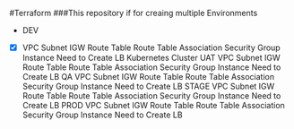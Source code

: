 #Terraform
###This repository if for creaing multiple Environments
- DEV
- [x] VPC
 Subnet
 IGW
 Route Table
 Route Table Association
 Security Group
 Instance
 Need to Create LB
 Kubernetes Cluster
UAT
 VPC
 Subnet
 IGW
 Route Table
 Route Table Association
 Security Group
 Instance
 Need to Create LB
QA
 VPC
 Subnet
 IGW
 Route Table
 Route Table Association
 Security Group
 Instance
 Need to Create LB
STAGE
 VPC
 Subnet
 IGW
 Route Table
 Route Table Association
 Security Group
 Instance
 Need to Create LB
PROD
 VPC
 Subnet
 IGW
 Route Table
 Route Table Association
 Security Group
 Instance
 Need to Create LB
